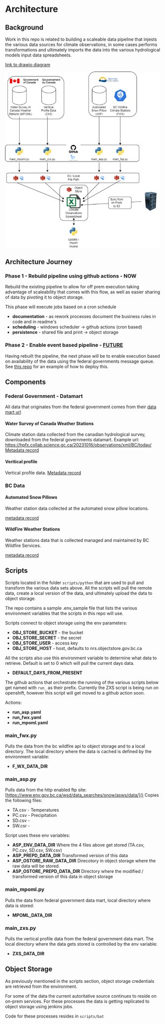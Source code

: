 # Architecture

## Background

Work in this repo is related to building a scaleable data pipeline that injests the
various data sources for climate observations, in some cases performs transformations
and ultimately imports the data into the various hydrological models input data
spreadsheets.

[link to drawio diagram](./climate_obs_architecture.drawio)

<img src="./climate_obs.drawio.png" width="700px">

## Architecture Journey

### Phase 1 - Rebuild pipeline using github actions - NOW

Rebuild the existing pipeline to allow for off prem execution taking advantage of
scaleability that comes with this flow, as well as easier sharing of data by pivoting it
to object storage.

This phase will execute jobs based on a cron schedule

* **documentation** - as rework processes document the business rules in code and in
    readme's
* **scheduling** - windows scheduler -> github actions (cron based)
* **persistence** - shared file and print -> object storage

### Phase 2 - Enable event based pipeline - [FUTURE](https://github.com/bcgov/nr-rfc-climate-obs/issues/12)

Having rebuilt the pipeline, the next phase will be to enable execution based on
availability of the data using the federal governments message queue.  See
[this repo](https://github.com/bcgov/nr-rfc-grib-copy)
for an example of how to deploy this.


## Components

### Federal Government - Datamart

All data that originates from the federal government comes from their
[data mart url](https://hpfx.collab.science.gc.ca/)

#### Water Survey of Canada Weather Stations

Climate station data collected from the canadian hydrological survey, downloaded from
the federal governments datamart. Example url: https://hpfx.collab.science.gc.ca/20231016/observations/xml/BC/today/ [Metadata record](https://eccc-msc.github.io/open-data/msc-data/obs_station/readme_obs_insitu_xmldatamart_en/)

#### Veritical profile

Vertical profile data.  [Metadata record](https://eccc-msc.github.io/open-data/msc-data/vertical-profiles/readme_vertical-profiles-obs-datamart_en/)


### BC Data

#### Automated Snow Pillows

Weather station data collected at the automated snow pillow locations.

[metadata record](https://catalog.data.gov.bc.ca/dataset/automated-snow-weather-station-locations)

#### WildFire Weather Stations

Weather stations data that is collected managed and maintained by BC Wildfire Services.

[metadata record](https://catalog.data.gov.bc.ca/dataset/bc-wildfire-active-weather-stations)

## Scripts

Scripts located in the folder `scripts/python` that are used to pull and transform the
various data sets above.  All the scripts will pull the remote data, create a local
version of the data, and ultimately upload the data to object storage.

The repo contains a sample .env_sample file that lists the various environment
variables that the scripts in this repo will use.

Scripts connect to object storage using the env parameters:
* **OBJ_STORE_BUCKET** - the bucket
* **OBJ_STORE_SECRET** - the secret
* **OBJ_STORE_USER** - access key
* **OBJ_STORE_HOST** - host, defaults to nrs.objectstore.gov.bc.ca

All the scripts also use this environment variable to determine what data to retrieve.  Default is set to 0 which will pull the current days data.

* **DEFAULT_DAYS_FROM_PRESENT**

The github actions that orchestrate the running of the various scripts below get
named with `run_` as their prefix.  Currently the ZXS script is being run on openshift, however this script will get moved to a github action soon.

Actions:
* **run_asp.yaml**
* **run_fwx.yaml**
* **run_mpoml.yaml**

### main_fwx.py

Pulls the data from the bc wildfire api to object storage and to a local directory.  The
local directory where the data is cached is defined by the environment variable:

* **F_WX_DATA_DIR**

### main_asp.py

Pulls data from the http enabled ftp site:
[https://www.env.gov.bc.ca/wsd/data_searches/snow/asws/data/]()
Copies the following files:

* TA.csv - Temperatures
* PC.csv - Precipitation
* SD.csv -
* SW.csr -

Script uses these env variables:

* **ASP_ENV_DATA_DIR** Where the 4 files above get stored (TA.csv, PC.csv, SD.csv, SW.csv)
* **ASP_PREPD_DATA_DIR** Transformed version of this data
* **ASP_OSTORE_RAW_DATA_DIR** Direcotory in object storage where the raw data will be stored.
* **ASP_OSTORE_PREPD_DATA_DIR** Directory where the modified / transformed version of this data in object storage


### main_mpoml.py

Pulls the data from federal government data mart, local directory where data is
stored:

* **MPOML_DATA_DIR**

### main_zxs.py

Pulls the vertical profile data from the federal government data mart.  The local
directory where the data gets stored is controlled by the env variable:

* **ZXS_DATA_DIR**

## Object Storage

As previously mentioned in the scripts section, object storage credentials are retrieved
from the environment.

For some of the data the current autoritative source continues to reside on on-prem
services.  For these processes the data is getting replicated to object storage using
jenkins jobs.

Code for these processes resides in `scripts/bat`













